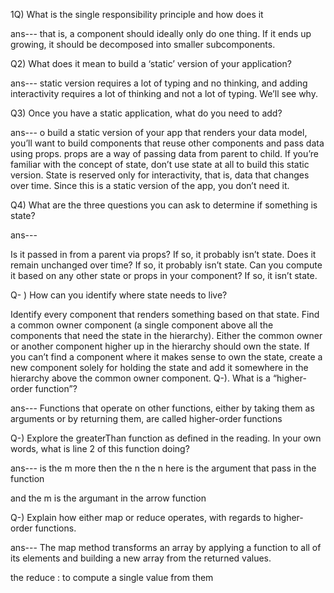 1Q) What is the single responsibility principle and how does it

ans--- that is, a component should ideally only do one thing. If it ends up growing, it should be decomposed into smaller subcomponents.

Q2) What does it mean to build a ‘static’ version of your application?

ans--- static version requires a lot of typing and no thinking, and adding interactivity requires a lot of thinking and not a lot of typing. We’ll see why.

Q3) Once you have a static application, what do you need to add?

ans--- o build a static version of your app that renders your data model, you’ll want to build components that reuse other components and pass data using props. props are a way of passing data from parent to child. If you’re familiar with the concept of state, don’t use state at all to build this static version. State is reserved only for interactivity, that is, data that changes over time. Since this is a static version of the app, you don’t need it.

Q4) What are the three questions you can ask to determine if something is state?

ans---

Is it passed in from a parent via props? If so, it probably isn’t state.
Does it remain unchanged over time? If so, it probably isn’t state.
Can you compute it based on any other state or props in your component? If so, it isn’t state.

Q- ) How can you identify where state needs to live?

Identify every component that renders something based on that state.
Find a common owner component (a single component above all the components that need the state in the hierarchy).
Either the common owner or another component higher up in the hierarchy should own the state.
If you can’t find a component where it makes sense to own the state, create a new component solely for holding the state and add it somewhere in the hierarchy above the common owner component.
Q-). What is a “higher-order function”?

ans--- Functions that operate on other functions, either by taking them as arguments or by returning them, are called higher-order functions

Q-) Explore the greaterThan function as defined in the reading. In your own words, what is line 2 of this function doing?

ans--- is the m more then the n the n here is the argument that pass in the function

and the m is the argumant in the arrow function

Q-) Explain how either map or reduce operates, with regards to higher-order functions.

ans--- The map method transforms an array by applying a function to all of its elements and building a new array from the returned values.

the reduce : to compute a single value from them
